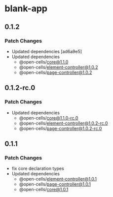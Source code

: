 # blank-app

## 0.1.2

### Patch Changes

- Updated dependencies [ad6a9e5]
- Updated dependencies
  - @open-cells/core@1.1.0
  - @open-cells/element-controller@1.0.2
  - @open-cells/page-controller@1.0.2

## 0.1.2-rc.0

### Patch Changes

- Updated dependencies
  - @open-cells/core@1.1.0-rc.0
  - @open-cells/element-controller@1.0.2-rc.0
  - @open-cells/page-controller@1.0.2-rc.0

## 0.1.1

### Patch Changes

- fix core declaration types
- Updated dependencies
  - @open-cells/element-controller@1.0.1
  - @open-cells/page-controller@1.0.1
  - @open-cells/core@1.0.1
